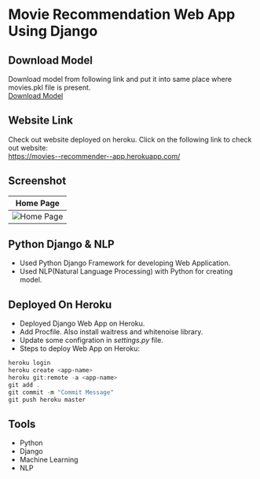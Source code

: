 # Movie Recommendation Web App Using Django

## Download Model
Download model from following link and put it into same place where movies.pkl file is present.<br>
<a href='https://drive.google.com/file/d/13yPmjQ-gYBC9I16wnDIFBqFdZwnx3Bj_/view?usp=sharing' alt='Download Model'>Download Model</a>

## Website Link
Check out website deployed on heroku. Click on the following link to check out website:<br>
<a href='https://movies--recommender--app.herokuapp.com/' alt='Website Link'>https://movies--recommender--app.herokuapp.com/</a>

## Screenshot
<table>
    <thead>
        <tr>
            <th>Home Page</th>
        </tr>
    </thead>
    <tbody>
        <tr>
            <td><img src="static/movierecommenderapp/images/screenshot.png" alt="Home Page"></td>
        </tr>
    </tbody>
</table>

## Python Django & NLP
- Used Python Django Framework for developing Web Application.
- Used NLP(Natural Language Processing) with Python for creating model.

## Deployed On Heroku
- Deployed Django Web App on Heroku.
- Add Procfile. Also install waitress and whitenoise library.
- Update some configration in <i>settings.py</i> file. 
- Steps to deploy Web App on Heroku:
```powershell
heroku login
heroku create <app-name>
heroku git:remote -a <app-name>
git add .
git commit -m "Commit Message"
git push heroku master
```

## Tools
- Python
- Django
- Machine Learning
- NLP